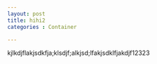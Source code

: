 ```yaml
---
layout: post
title: hihi2
categories : Container

---
```


kjlkdjflakjsdkfja;klsdjf;alkjsd;lfakjsdklfjakdjf12323
